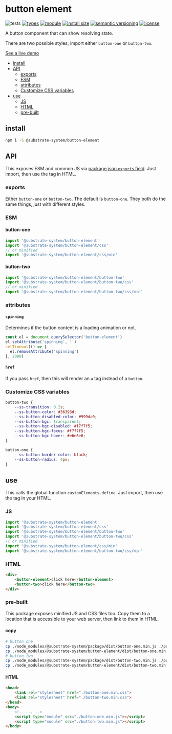 # button element
![tests](https://github.com/substrate-system/button-element/actions/workflows/nodejs.yml/badge.svg)
[![types](https://img.shields.io/npm/types/@substrate-system/button-element?style=flat-square)](README.md)
[![module](https://img.shields.io/badge/module-ESM%2FCJS-blue?style=flat-square)](README.md)
[![install size](https://packagephobia.com/badge?p=@substrate-system/button-element)](https://packagephobia.com/result?p=@substrate-system/button-element)
[![semantic versioning](https://img.shields.io/badge/semver-2.0.0-blue?logo=semver&style=flat-square)](https://semver.org/)
[![license](https://img.shields.io/badge/license-MIT-brightgreen.svg?style=flat-square)](LICENSE)

A button component that can show resolving state.

There are two possible styles; import either `button-one` or `button-two`.

[See a live demo](https://substrate-system.github.io/button-element/)

<!-- toc -->

- [install](#install)
- [API](#api)
  * [exports](#exports)
  * [ESM](#esm)
  * [attributes](#attributes)
  * [Customize CSS variables](#customize-css-variables)
- [use](#use)
  * [JS](#js)
  * [HTML](#html)
  * [pre-built](#pre-built)

<!-- tocstop -->

## install

```sh
npm i -S @substrate-system/button-element
```

## API

This exposes ESM and common JS via [package.json `exports` field](https://nodejs.org/api/packages.html#exports). Just import, then use the tag in HTML.

### exports
Either `button-one` or `button-two`. The default is `button-one`. They both do the same things, just with different styles.

### ESM

#### button-one
```js
import '@substrate-system/button-element'
import '@substrate-system/button-element/css'
// or minified
import '@substrate-system/button-element/css/min'
```

#### button-two
```js
import '@substrate-system/button-element/button-two'
import '@substrate-system/button-element/button-two/css'
// or minified
import '@substrate-system/button-element/button-two/css/min'
```

### attributes

#### `spinning`
Determines if the button content is a loading animation or not.

```js
const el = document.querySelector('button-element')
el.setAttribute('spinning', '')
setTimeout(() => {
  el.removeAttribute('spinning')
}, 2000)
```

#### `href`
If you pass `href`, then this will render an `a` tag instead of a `button`.

### Customize CSS variables

```css
button-two {
    --ss-transition: 0.2s;
    --ss-button-color: #36393d;
    --ss-button-disabled-color: #999da0;
    --ss-button-bgc: transparent;
    --ss-button-bgc-disabled: #f7f7f5; 
    --ss-button-bgc-focus: #f7f7f5;
    --ss-button-bgc-hover: #e6e6e6;
}

button-one {
    --ss-button-border-color: black;
    --ss-button-radius: 4px;
}
```

## use
This calls the global function `customElements.define`. Just import, then use
the tag in your HTML.

### JS
```ts
import '@substrate-system/button-element'
import '@substrate-system/button-element/css'
import '@substrate-system/button-element/button-two'
import '@substrate-system/button-element/button-two/css'
// or minified
import '@substrate-system/button-element/css/min'
import '@substrate-system/button-element/button-two/css/min'
```

### HTML
```html
<div>
    <button-element>click here</button-element>
    <button-two>click here</button-two>
</div>
```

### pre-built
This package exposes minified JS and CSS files too. Copy them to a location that is
accessible to your web server, then link to them in HTML.

#### copy
```sh
# button one
cp ./node_modules/@substrate-system/package/dist/button-one.min.js ./public/
cp ./node_modules/@substrate-system/button-element/dist/button-one.min.css ./public/
# button two
cp ./node_modules/@substrate-system/package/dist/button-two.min.js ./public/
cp ./node_modules/@substrate-system/button-element/dist/button-two.min.css ./public/
```

#### HTML
```html
<head>
    <link rel="stylesheet" href="./button-one.min.css">
    <link rel="stylesheet" href="./button-two.min.css">
</head>
<body>
    <!-- ... -->
    <script type="module" src="./button-one.min.js"></script>
    <script type="module" src="./button-two.min.js"></script>
</body>
```
